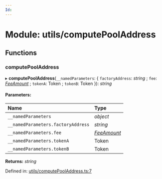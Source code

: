 ```yaml
---
Id: 
---
```


# Module: utils/computePoolAddress

## Functions

### computePoolAddress

▸ **computePoolAddress**(`__namedParameters`: { `factoryAddress`: *string* ; `fee`: [*FeeAmount*](../enums/constants.feeamount.md) ; `tokenA`: Token ; `tokenB`: Token  }): *string*

#### Parameters:

| Name | Type |
| :------ | :------ |
| `__namedParameters` | *object* |
| `__namedParameters.factoryAddress` | *string* |
| `__namedParameters.fee` | [*FeeAmount*](../enums/constants.feeamount.md) |
| `__namedParameters.tokenA` | Token |
| `__namedParameters.tokenB` | Token |

**Returns:** *string*

Defined in: [utils/computePoolAddress.ts:7](https://github.com/Uniswap/uniswap-v3-sdk/blob/4a7e393/src/utils/computePoolAddress.ts#L7)
